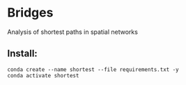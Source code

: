 # Bridges
Analysis of shortest paths in spatial networks


## Install:
```
conda create --name shortest --file requirements.txt -y
conda activate shortest
```
